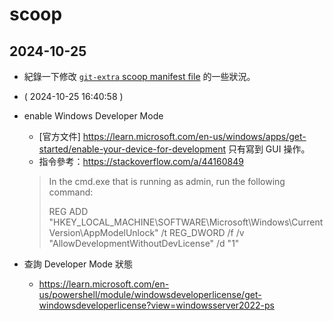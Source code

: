 # scoop

## 2024-10-25

- 紀錄一下修改 [`git-extra` scoop manifest file]() 的一些狀況。

- ( 2024-10-25 16:40:58 )
- enable Windows Developer Mode
  - [官方文件] https://learn.microsoft.com/en-us/windows/apps/get-started/enable-your-device-for-development 只有寫到 GUI 操作。
  - 指令參考：https://stackoverflow.com/a/44160849
  > In the cmd.exe that is running as admin, run the following command:
  >
  >    REG ADD "HKEY_LOCAL_MACHINE\SOFTWARE\Microsoft\Windows\CurrentVersion\AppModelUnlock" /t REG_DWORD /f /v "AllowDevelopmentWithoutDevLicense" /d "1"
- 查詢 Developer Mode 狀態
  - https://learn.microsoft.com/en-us/powershell/module/windowsdeveloperlicense/get-windowsdeveloperlicense?view=windowsserver2022-ps
